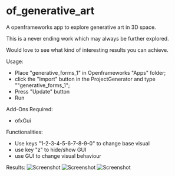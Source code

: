 # of_generative_art
A openframeworks app to explore generative art in 3D space. 

This is a never ending work which may always be further explored.

Would love to see what kind of interesting results you can achieve.

Usage:
- Place "generative_forms_1" in Openframeworks "Apps" folder;
- click the "Import" button in the ProjectGenerator and type ""generative_forms_1";
- Press "Update" button
- Run

Add-Ons Required:
- ofxGui

Functionalities:
- Use keys "1-2-3-4-5-6-7-8-9-0" to change base visual
- use key "z" to hide/show GUI
- use GUI to change visual behaviour

Results:
![Screenshot](https://user-images.githubusercontent.com/62609851/122201541-09cf6300-ce94-11eb-9232-1f47de2deadf.png)
![Screenshot](https://user-images.githubusercontent.com/62609851/122201431-ee645800-ce93-11eb-8570-8405188c557c.png)
![Screenshot](https://user-images.githubusercontent.com/62609851/122203089-97f81900-ce95-11eb-847e-dbf139b9ce4d.png)



